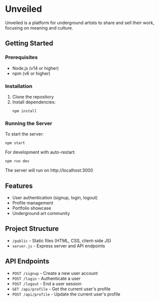 # Unveiled

Unveiled is a platform for underground artists to share and sell their work, focusing on meaning and culture.

## Getting Started

### Prerequisites

- Node.js (v14 or higher)
- npm (v6 or higher)

### Installation

1. Clone the repository
2. Install dependencies:
   ```
   npm install
   ```

### Running the Server

To start the server:

```
npm start
```

For development with auto-restart:

```
npm run dev
```

The server will run on http://localhost:3000

## Features

- User authentication (signup, login, logout)
- Profile management
- Portfolio showcase
- Underground art community

## Project Structure

- `/public` - Static files (HTML, CSS, client-side JS)
- `server.js` - Express server and API endpoints

## API Endpoints

- `POST /signup` - Create a new user account
- `POST /login` - Authenticate a user
- `POST /logout` - End a user session
- `GET /api/profile` - Get the current user's profile
- `POST /api/profile` - Update the current user's profile
